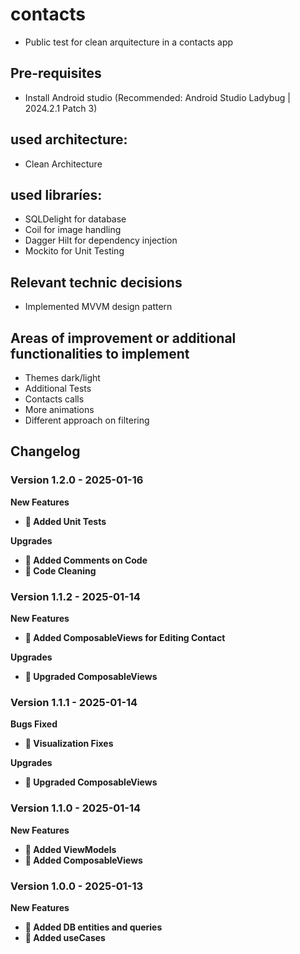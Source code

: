 # contacts
* Public test for clean arquitecture in a contacts app

## Pre-requisites

* Install Android studio (Recommended: Android Studio Ladybug | 2024.2.1 Patch 3)

## used architecture: 
* Clean Architecture

## used libraríes:

* SQLDelight for database
* Coil for image handling
* Dagger Hilt for dependency injection
* Mockito for Unit Testing

## Relevant technic decisions
* Implemented MVVM design pattern

## Areas of improvement or additional functionalities to implement
* Themes dark/light
* Additional Tests
* Contacts calls
* More animations
* Different approach on filtering

## Changelog

### Version 1.2.0 - 2025-01-16

**New Features**
* **💎 Added Unit Tests**

**Upgrades**
* **🧿 Added Comments on Code**
* **🧿 Code Cleaning**

### Version 1.1.2 - 2025-01-14

**New Features**
* **💎 Added ComposableViews for Editing Contact**

**Upgrades**
* **🧿 Upgraded ComposableViews**

### Version 1.1.1 - 2025-01-14

**Bugs Fixed**
* **🐛 Visualization Fixes**

**Upgrades**
* **🧿 Upgraded ComposableViews**

### Version 1.1.0 - 2025-01-14

**New Features**
* **💎 Added ViewModels**
* **💎 Added ComposableViews**

### Version 1.0.0 - 2025-01-13

**New Features**
* **💎 Added DB entities and queries** 
* **💎 Added useCases**
